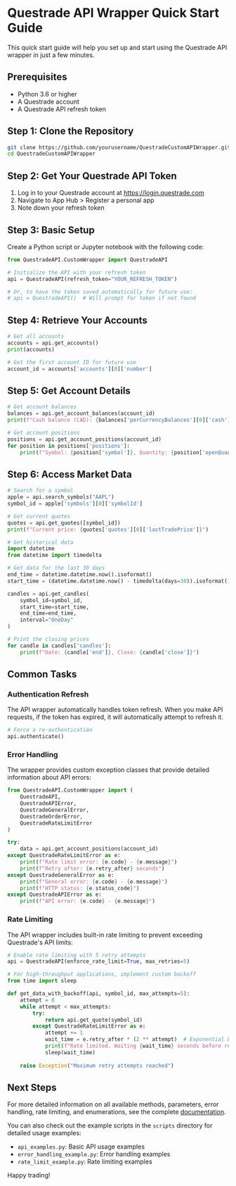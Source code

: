 # Questrade API Wrapper Quick Start Guide

This quick start guide will help you set up and start using the Questrade API wrapper in just a few minutes.

## Prerequisites

- Python 3.6 or higher
- A Questrade account
- A Questrade API refresh token

## Step 1: Clone the Repository

```bash
git clone https://github.com/yourusername/QuestradeCustomAPIWrapper.git
cd QuestradeCustomAPIWrapper
```

## Step 2: Get Your Questrade API Token

1. Log in to your Questrade account at https://login.questrade.com
2. Navigate to App Hub > Register a personal app
3. Note down your refresh token

## Step 3: Basic Setup

Create a Python script or Jupyter notebook with the following code:

```python
from QuestradeAPI.CustomWrapper import QuestradeAPI

# Initialize the API with your refresh token
api = QuestradeAPI(refresh_token="YOUR_REFRESH_TOKEN")

# Or, to have the token saved automatically for future use:
# api = QuestradeAPI()  # Will prompt for token if not found
```

## Step 4: Retrieve Your Accounts

```python
# Get all accounts
accounts = api.get_accounts()
print(accounts)

# Get the first account ID for future use
account_id = accounts['accounts'][0]['number']
```

## Step 5: Get Account Details

```python
# Get account balances
balances = api.get_account_balances(account_id)
print(f"Cash balance (CAD): {balances['perCurrencyBalances'][0]['cash']}")

# Get account positions
positions = api.get_account_positions(account_id)
for position in positions['positions']:
    print(f"Symbol: {position['symbol']}, Quantity: {position['openQuantity']}, Market Value: {position['currentMarketValue']}")
```

## Step 6: Access Market Data

```python
# Search for a symbol
apple = api.search_symbols("AAPL")
symbol_id = apple['symbols'][0]['symbolId']

# Get current quotes
quotes = api.get_quotes([symbol_id])
print(f"Current price: {quotes['quotes'][0]['lastTradePrice']}")

# Get historical data
import datetime
from datetime import timedelta

# Get data for the last 30 days
end_time = datetime.datetime.now().isoformat()
start_time = (datetime.datetime.now() - timedelta(days=30)).isoformat()

candles = api.get_candles(
    symbol_id=symbol_id,
    start_time=start_time,
    end_time=end_time,
    interval="OneDay"
)

# Print the closing prices
for candle in candles['candles']:
    print(f"Date: {candle['end']}, Close: {candle['close']}")
```

## Common Tasks

### Authentication Refresh

The API wrapper automatically handles token refresh. When you make API requests, if the token has expired, it will automatically attempt to refresh it.

```python
# Force a re-authentication
api.authenticate()
```

### Error Handling

The wrapper provides custom exception classes that provide detailed information about API errors:

```python
from QuestradeAPI.CustomWrapper import (
    QuestradeAPI, 
    QuestradeAPIError, 
    QuestradeGeneralError,
    QuestradeOrderError,
    QuestradeRateLimitError
)

try:
    data = api.get_account_positions(account_id)
except QuestradeRateLimitError as e:
    print(f"Rate limit error: {e.code} - {e.message}")
    print(f"Retry after: {e.retry_after} seconds")
except QuestradeGeneralError as e:
    print(f"General error: {e.code} - {e.message}")
    print(f"HTTP status: {e.status_code}")
except QuestradeAPIError as e:
    print(f"API error: {e.code} - {e.message}")
```

### Rate Limiting

The API wrapper includes built-in rate limiting to prevent exceeding Questrade's API limits:

```python
# Enable rate limiting with 5 retry attempts
api = QuestradeAPI(enforce_rate_limit=True, max_retries=5)

# For high-throughput applications, implement custom backoff
from time import sleep

def get_data_with_backoff(api, symbol_id, max_attempts=5):
    attempt = 0
    while attempt < max_attempts:
        try:
            return api.get_quote(symbol_id)
        except QuestradeRateLimitError as e:
            attempt += 1
            wait_time = e.retry_after * (2 ** attempt)  # Exponential backoff
            print(f"Rate limited. Waiting {wait_time} seconds before retry {attempt}")
            sleep(wait_time)
            
    raise Exception("Maximum retry attempts reached")
```

## Next Steps

For more detailed information on all available methods, parameters, error handling, rate limiting, and enumerations, see the complete [documentation](./QuestradeAPI/DOCUMENTATION.md).

You can also check out the example scripts in the `scripts` directory for detailed usage examples:

- `api_examples.py`: Basic API usage examples
- `error_handling_example.py`: Error handling examples
- `rate_limit_example.py`: Rate limiting examples

Happy trading! 